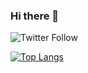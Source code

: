 ### Hi there 👋

![Twitter Follow](https://img.shields.io/twitter/follow/alejandropriet_?style=social)

[![Top Langs](https://github-readme-stats.vercel.app/api/top-langs/?username=alejandro-priet&layout=compact)](https://github.com/alejandro-priet/github-readme-stats)

<!--
**alejandro-priet/alejandro-priet** is a ✨ _special_ ✨ repository because its `README.md` (this file) appears on your GitHub profile.

Here are some ideas to get you started:

- 🔭 I’m currently working on ...
- 🌱 I’m currently learning ...
- 👯 I’m looking to collaborate on ...
- 🤔 I’m looking for help with ...
- 💬 Ask me about ...
- 📫 How to reach me: ...
- 😄 Pronouns: ...
- ⚡ Fun fact: ...
-->
